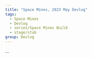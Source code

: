 ```yaml
---
title: "Space Mines, 2023 May Devlog"
tags: 
  - Space Mines
  - Devlog
  - series/Space Mines Build
  - stage/stub
group: Devlog
---
```


...
